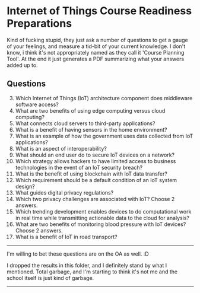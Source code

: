 # Internet of Things Course Readiness Preparations

Kind of fucking stupid, they just ask a number of questions to get a gauge of your feelings, and measure a tid-bit of your current knowledge. I don't know, i think it's not appropriately named as they call it 'Course Planning Tool'. At the end it just generates a PDF summarizing what your answers added up to.

## Questions

3. Which Internet of Things (IoT) architecture component does middleware software access?
4. What are two benefits of using edge computing versus cloud computing?
5. What connects cloud servers to third-party applications?
6. What is a benefit of having sensors in the home environment?
7. What is an example of how the government uses data collected from IoT applications?
8. What is an aspect of interoperability?
9. What should an end user do to secure IoT devices on a network?
10. Which strategy allows hackers to have limited access to business technologies in the event of an IoT security breach?
11. What is the benefit of using blockchain with IoT data transfer?
12. Which requirement should be a default condition of an IoT system design?
13. What guides digital privacy regulations?
14. Which two privacy challenges are associated with IoT? Choose 2 answers.
15. Which trending development enables devices to do computational work in real time while transmitting actionable data to the cloud for analysis?
16. What are two benefits of monitoring blood pressure with IoT devices? Choose 2 answers.
17. What is a benefit of IoT in road transport?

---

I'm willing to bet these questions are on the OA as well. :D 

I dropped the results in this folder, and I definitely stand by what I mentioned. Total garbage, and I'm starting to think it's not me and the school itself is just kind of garbage.


---